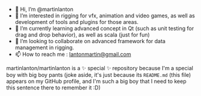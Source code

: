 - 👋 Hi, I’m @martinlanton
- 👀 I’m interested in rigging for vfx, animation and video games, as well as development of tools and plugins for those areas.
- 🌱 I’m currently learning advanced concept in Qt (such as unit testing for drag and drop behavior), as well as scala (just for fun)
- 💞️ I’m looking to collaborate on advanced framework for data management in rigging.
- 📫 How to reach me : lantonmartin@gmail.com

martinlanton/martinlanton is a ✨ special ✨ repository because I'm a special boy with big boy pants (joke aside, it's just because its `README.md` (this file) appears on my GitHub profile, and I'm such a big boy that I need to keep this sentence there to remember it :D)
